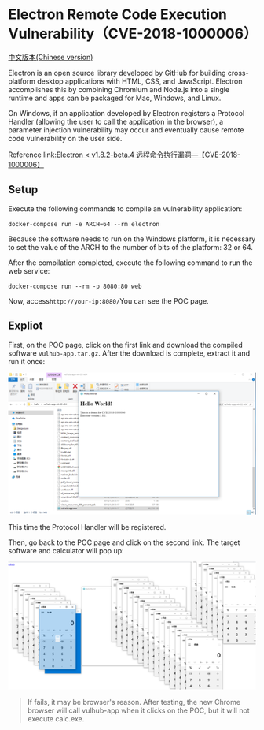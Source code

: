 # Electron Remote Code Execution Vulnerability（CVE-2018-1000006）

[中文版本(Chinese version)](README.zh-cn.md)

Electron is an open source library developed by GitHub for building cross-platform desktop applications with HTML, CSS, and JavaScript. Electron accomplishes this by combining Chromium and Node.js into a single runtime and apps can be packaged for Mac, Windows, and Linux.

On Windows, if an application developed by Electron registers a Protocol Handler (allowing the user to call the application in the browser), a parameter injection vulnerability may occur and eventually cause remote code vulnerability on the user side.

Reference link:[Electron < v1.8.2-beta.4 远程命令执行漏洞—【CVE-2018-1000006】](https://xianzhi.aliyun.com/forum/topic/1990)

## Setup

Execute the following commands to compile an vulnerability application:

```
docker-compose run -e ARCH=64 --rm electron
```

Because the software needs to run on the Windows platform, it is necessary to set the value of the ARCH to the number of bits of the platform: 32 or 64.

After the compilation completed, execute the following command to run the web service:

```
docker-compose run --rm -p 8080:80 web
```

Now, access`http://your-ip:8080/`You can see the POC page.

## Expliot

First, on the POC page, click on the first link and download the compiled software `vulhub-app.tar.gz`. After the download is complete, extract it and run it once:

![](1.png)

This time the Protocol Handler will be registered.

Then, go back to the POC page and click on the second link. The target software and calculator will pop up:

![](2.png)

> If fails, it may be browser's reason. After testing, the new Chrome browser will call vulhub-app when it clicks on the POC, but it will not execute calc.exe.
